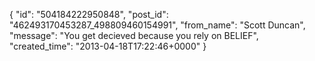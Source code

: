  {
   "id": "504184222950848",
   "post_id": "462493170453287_498809460154991",
   "from_name": "Scott Duncan",
   "message": "You get decieved because you rely on BELIEF",
   "created_time": "2013-04-18T17:22:46+0000"
 }
